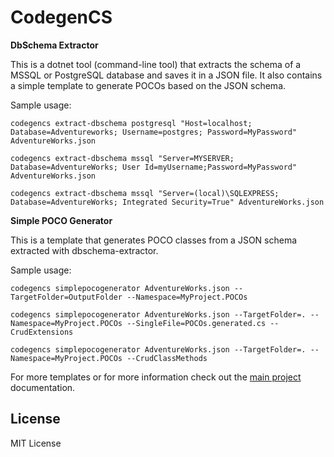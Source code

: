 # CodegenCS

**DbSchema Extractor**

This is a dotnet tool (command-line tool) that extracts the schema of a MSSQL or PostgreSQL database and saves it in a JSON file.  It also contains a simple template to generate POCOs based on the JSON schema.

Sample usage:

```codegencs extract-dbschema postgresql "Host=localhost; Database=Adventureworks; Username=postgres; Password=MyPassword" AdventureWorks.json```

```codegencs extract-dbschema mssql "Server=MYSERVER; Database=AdventureWorks; User Id=myUsername;Password=MyPassword" AdventureWorks.json```

```codegencs extract-dbschema mssql "Server=(local)\SQLEXPRESS; Database=AdventureWorks; Integrated Security=True" AdventureWorks.json```

**Simple POCO Generator**

This is a template that generates POCO classes from a JSON schema extracted with dbschema-extractor.

Sample usage:

```codegencs simplepocogenerator AdventureWorks.json --TargetFolder=OutputFolder --Namespace=MyProject.POCOs```

```codegencs simplepocogenerator AdventureWorks.json --TargetFolder=. --Namespace=MyProject.POCOs --SingleFile=POCOs.generated.cs --CrudExtensions```

```codegencs simplepocogenerator AdventureWorks.json --TargetFolder=. --Namespace=MyProject.POCOs --CrudClassMethods```

For more templates or for more information check out the [main project](https://github.com/Drizin/CodegenCS) documentation.

## License
MIT License
